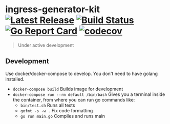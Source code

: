 # ingress-generator-kit [![Latest Release](https://img.shields.io/github/release/goeuro/ingress-generator-kit.svg)](https://github.com/goeuro/ingress-generator-kit/releases/latest) [![Build Status](https://travis-ci.org/goeuro/ingress-generator-kit.svg?branch=master)](https://travis-ci.org/goeuro/ingress-generator-kit) [![Go Report Card](https://goreportcard.com/badge/github.com/goeuro/ingress-generator-kit)](https://goreportcard.com/report/github.com/goeuro/ingress-generator-kit) [![codecov](https://codecov.io/gh/goeuro/ingress-generator-kit/branch/master/graph/badge.svg)](https://codecov.io/gh/goeuro/ingress-generator-kit)

> Under active development

## Development

Use docker/docker-compose to develop. You don't need to have golang installed.

* `docker-compose build` Builds image for development
* `docker-compose run --rm default /bin/bash` Gives you a terminal inside the container, from where you can run go commands like:
  * `bin/test.sh` Runs all tests
  * `gofmt -s -w .` Fix code formatting
  * `go run main.go` Compiles and runs main
